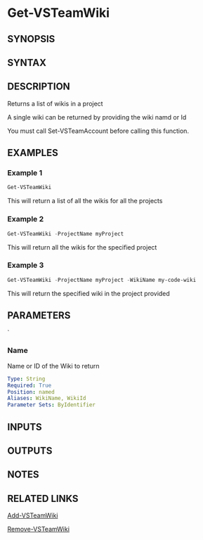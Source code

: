 <!-- #include "./common/header.md" -->

# Get-VSTeamWiki

## SYNOPSIS

<!-- #include "./synopsis/Get-VSTeamWiki.md" -->

## SYNTAX

## DESCRIPTION

Returns a list of wikis in a project

A single wiki can be returned by providing the wiki namd or Id

You must call Set-VSTeamAccount before calling this function.

## EXAMPLES

### Example 1

```powershell
Get-VSTeamWiki
```

This will return a list of all the wikis for all the projects

### Example 2

```powershell
Get-VSTeamWiki -ProjectName myProject
```

This will return all the wikis for the specified project

### Example 3

```powershell
Get-VSTeamWiki -ProjectName myProject -WikiName my-code-wiki
```

This will return the specified wiki in the project provided

## PARAMETERS

<!-- #include "./params/projectName.md" -->`

### Name

Name or ID of the Wiki to return

```yaml
Type: String
Required: True
Position: named
Aliases: WikiName, WikiId
Parameter Sets: ByIdentifier
```

## INPUTS

## OUTPUTS

## NOTES

<!-- #include "./common/prerequisites.md" -->

## RELATED LINKS

<!-- #include "./common/related.md" -->

[Add-VSTeamWiki](Add-VSTeamWiki.md)

[Remove-VSTeamWiki](Remove-VSTeamWiki.md)
